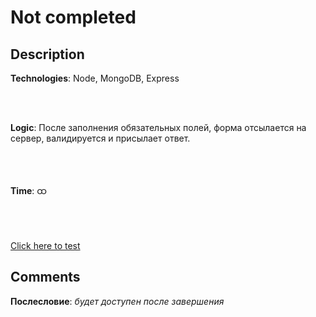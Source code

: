 # Not completed

## Description

**Technologies**: Node, MongoDB, Express</br>

</br>
</br>

**Logic**: После заполнения обязательных полей, форма отсылается на сервер, валидируется и присылает ответ.

</br>
</br>

**Time**: ထ</br>

</br>
</br>

[Click here to test](https://ek-jfsmearn1-stage1.dev-test.pro/)

## Comments

**Послесловие**: _будет доступен после завершения_
